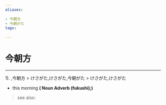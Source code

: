 ```yaml
---
aliases:
    
- 今朝方
- 今朝がた
tags:
    
---
```


# 今朝方
---
1).
,今朝方 > けさがた,けさがた,今朝がた > けさがた,けさがた

- this morning
**( Noun Adverb (fukushi);)**
> see also: 
            